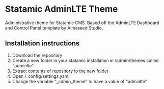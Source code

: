 Statamic AdminLTE Theme
=======================

Administrative theme for Statamic CMS. Based off the AdminLTE Dashboard and Control Panel template by Almaseed Studio.

## Installation instructions

1. Download the repository
2. Create a new folder in your statamic installation in /admin/themes called "adminlte".
3. Extract contents of repository to the new folder
4. Open /_config/settings.yaml
5. Change the variable "_admin_theme" to have a value of "adminlte"
